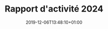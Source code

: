 ---
title: Rapport d'activité 2024
date: 2019-12-06T13:48:10+01:00
layout: rapport_2024
menu:
  main:
    parent: asso
    weight: 4
flowbite: true
carousel: true
tabs:
  - title: "Édito<br/>Moments clés<br/>Chiffres 2024"
    title_mobile: "Édito / Moments clés / Chiffres 2024"
    id: edito
  - title: Une année<br/>d'ancrage<br/>territorial
    title_mobile: Une année d'ancrage territorial
    id: ancrage
  - title: Transmettre,<br/>éduquer et<br/>diffuser
    title_mobile: Transmettre, éduquer et diffuser
    id: education
  - title: L’augmentation des besoins &<br/>nos relations avec les<br/>associations partenaires 
    title_mobile: L’augmentation des besoins & nos relations avec les associations partenaires
    id: partenaires
  - title: Changer les<br/>mentalités sur<br/>les règles
    title_mobile: Changer les mentalités sur les règles
    id: changer
  - title: Une équipe qui<br/>grandit comme<br/>ses projets
    title_mobile: Une équipe qui grandit comme ses projets
    id: equipe 
intro:
  title: "Bienvenue sur notre rapport d'activité digital !"
  text: "En 2024, Règles Élémentaires a poursuivi son engagement avec une intensité et une portée accrues. Grâce à la mobilisation sans précédent de nos bénévoles, partenaires et équipes salariées, nous avons collecté et redistribué plus de 5 millions de protections périodiques, formé plus d'un millier de professionnel·les et sensibilisé des milliers de jeunes et d’adultes à la santé menstruelle. Cette année marque également un tournant stratégique avec l’essor de nos antennes régionales, permettant un ancrage territorial renforcé et des actions adaptées aux réalités locales. En innovant dans nos approches, en consolidant nos actions et en étendant notre réseau, nous avons fait de 2024 une année décisive pour la lutte contre la précarité menstruelle et la sensibilisation à grande échelle. Ce rapport témoigne de ces avancées, des défis relevés et des perspectives qui s’ouvrent à nous pour les années à venir.<br/>Bonne lecture !"
edito: "Être présidente de Règles Élémentaires, c’est porter une conviction profonde : celle que les règles ne devraient jamais être un sujet de honte, d'ignorance ou de précarité. 
<br/><br/>
Cette année encore, nous avons grandi, à toutes les échelles : sur le terrain avec l’ouverture d’antennes locales portées par des personnes engagées ; à l’échelle européenne en dénonçant des réalités inacceptables — à l’heure où j’écris ces lignes, qui sait ce qu’il y a vraiment dans une protection périodique ? Comment ne pas voir là une négligence délibérée à la santé publique ? Face à ces constats, Règles Élémentaires éclaire, informe, sensibilise. Avec la certification Qualiopi obtenue pour notre organisme de formation, nous consolidons notre rôle dans un monde où la parole a parfois du mal à se frayer un chemin. 
<br/><br/>
Merci à l’équipe de l’association, aux bénévoles et aux soutiens fidèles dont ses administrateurs•rices qui font vivre cette ambition quotidienne."
edito_author: "Nadège Moreau<br/>Présidente de Règles Élémentaires"
events_title: "2024 en moments clés"
key_events:
  - month: "Janvier"
    imgs:
      - src: "/img/page-rapport-2024/janvier.png"
    texts: 
      - content: "↘ Première édition de l’Élémentaire"
  - month: "Mars"
    imgs:
      - src: "/img/page-rapport-2024/mars-collecte-1.png"
      - src: "/img/page-rapport-2024/mars-collecte-2.png"
    texts: 
      - content: "↘ Collecte nationale Règles Solidaires"
  - month: "Avril"
    imgs:
      - src: "/img/page-rapport-2024/avril-sensib-foot.png"
      - src: "/img/page-rapport-2024/avril-sensib-coach.png"
    texts: 
      - content: "↘ Lancement en club de notre projet “j’ai mes règles, je fais du foot”"
      - content: "↘ Création de l’Organisme de formation !"
  - month: "Mai"
    imgs:
      - src: "/img/page-rapport-2024/mai-sport.png"
      - src: "/img/page-rapport-2024/mai-leclerc.png"
      - src: "/img/page-rapport-2024/mai-apero.png"
    texts: 
      - content: "↘ Règles et sport : carton rouge sur les tabous à la Cité Audacieuse"
      - content: "↘ Collecte nationale Banques Alimentaires x Leclerc"
      - content: "↘ Apéro Menstruel à Lyon"
  - month: "Juin"
    imgs:
      - src: "/img/page-rapport-2024/juin-collecte.png"
      - src: "/img/page-rapport-2024/juin-alerte.png"
      - src: "/img/page-rapport-2024/juin-solidays.png"
    texts: 
      - content: "↘ Collecte nationale Règles de Survie avec Monoprix et la Fondation des Femmes"
      - content: "↘ Participation à Alertes féministes"
      - content: "↘ Solidays"
  - month: "Juillet"
    imgs:
      - src: "/img/page-rapport-2024/juillet-seminaire-1.png"
      - src: "/img/page-rapport-2024/juillet-seminaire-2.png"
    texts: 
      - content: "↘ Premier séminaire d’équipe !"
  - month: "Septembre"
    imgs:
      - src: "/img/page-rapport-2024/septembre.png"
    texts: 
      - content: "↘  Lancement du Menstrual Education Network"
  - month: "Octobre"
    imgs:
      - src: "/img/page-rapport-2024/octobre-parlons.png"
      - src: "/img/page-rapport-2024/octobre-cop1.png"
      - src: "/img/page-rapport-2024/octobre-dossard-2.png"
    texts: 
      - content: "↘ Lancement de Parlons Règles"
      - content: "↘ Participation au festival Cop’1 au Zénith"
      - content: "↘ Lancement des dossards solidaires"
  - month: "Novembre"
    imgs:
      - src: "/img/page-rapport-2024/novembre-men.png"
      - src: "/img/page-rapport-2024/novembre-don.png"
    texts: 
      - content: "↘ Kick off du Menstrual Education Network à Paris"
      - content: "↘ Microdon Monoprix"
  - month: "Décembre"
    imgs:
      - src: "/img/page-rapport-2024/decembre-virale.png"
      - src: "/img/page-rapport-2024/decembre-mayotte.png"
    texts: 
      - content: "↘ Collecte virale"
      - content: "↘ Mission Mayotte"
key_numbers:
  title: Les chiffres clés
  precarite_title: "Lutte contre la précarité menstruelle"
  precarite_numbers:    
    - number: "5 110 451"
      text: "protections collectées"
      img: "/img/page-rapport-2024/paquet-serviettes.svg"
    - number: "12 671"
      text: "protections réutilisables collectées"
      img: "/img/page-rapport-2024/cup.svg"
    - number: "5 097 780"
      text: "protections jetables collectées"
      img: "/img/page-rapport-2024/serviette-emballee.svg"
    - number: "457 625"
      text: "personnes bénéficiaires"
      img: "/img/page-rapport-2024/3-personnes.svg"
    - number: "404 partenaires"
      text: "associatifs ayant bénéficié de protections périodiques"
      img: "/img/page-rapport-2024/main-coeur.svg"
  benevoles_title: "Nos bénévoles"
  benevoles_numbers:
    - number: "291"
      text: "bénévoles formé·es"
      img: "/img/page-rapport-2024/personnage-check.svg"
    - number: "1500"
      text: "bénévoles mobilisé·es sur 103 actions"
      img: "/img/page-rapport-2024/hands-heart.svg"
  education_title: "Education menstruelle"
  education_numbers:
    - number: "267"
      text: "actions de sensibilisation jeunes"
      img: "/img/page-rapport-2024/tableau.svg"
    - number: "4951"
      text: "jeunes sensibilisé·es lors de nos ateliers scolaires"
      img: "/img/page-rapport-2024/sac-a-dos.svg"
    - number: "+ de 10 000"
      text: "visites sur Parlons Règles"
      img: "/img/page-rapport-2024/ordinateur.svg"
  formation_title: "Formations / Sensibilisations des professionnel·les"
  formation_numbers:
    - number: "89"
      text: "actions menées auprès des professionnel·les (relais médico-sociaux, éducatifs)"
      img: "/img/page-rapport-2024/tableau.svg"
    - number: "1030"
      text: "professionnel·les  formé·es ou sensibilisé·es"
      img: "/img/page-rapport-2024/professionnel.svg"
    - number: "26"
      text: "sensibilisations adultes bénéficiaires"
      img: "/img/page-rapport-2024/tableau.svg"
    - number: "232"
      text: "bénéficiaires sensibilisé·es"
      img: "/img/page-rapport-2024/bulle-dialogue.svg"
    - number: "6"
      text: "actions menées auprès d’employeurs"
      img: "/img/page-rapport-2024/tableau.svg"
    - number: "115"
      text: "salarié·es / agent·es sensibilisé·es"
      img: "/img/page-rapport-2024/professionnel.svg"
  public_title: "Grand public"
  public_numbers:
    - number: "45"
      text: "participations lors d’événements"
      img: "/img/page-rapport-2024/evenement.svg"
    - number: "+ de 220 000 personnes"
      text: "sensibilisées lors de nos évènements"
      img: "/img/page-rapport-2024/personnage-check.svg"
    - number: "64 268"
      text: "abonné·es sur nos réseaux sociaux"
      img: "/img/page-rapport-2024/abonnes.svg"
    - number: "107"
      text: "parutions dans les médias"
      img: "/img/page-rapport-2024/journal.svg"
carte_title: "Notre présence sur le territoire"
partners_title: "Merci à nos partenaires"
publics_title: "Financeurs publics"
publics:
    - name: "Ville de Paris"
      logo: "/img/page-rapport/logos-partenaires/financeurs-publics/ville-paris.png"
    - name: "Cités éducatives"
      logo: "/img/page-rapport/logos-partenaires/financeurs-publics/cites-educatives.png"
    - name: "Région IDF"
      logo: "/img/page-rapport/logos-partenaires/financeurs-publics/idf.png"
    - name: "Préfecture Seine-Saint-Denis"
      logo: "/img/page-rapport/logos-partenaires/financeurs-publics/prefet-saint-denis.png"
    - name: "DRDFE PDL"
      logo: "/img/page-rapport/logos-partenaires/financeurs-publics/prefet-pdl.png"
    - name: "DRIHL IDF"
      logo: "/img/page-rapport/logos-partenaires/financeurs-publics/drihl.png"
    - name: "DRDFE IDF"
      logo: "/img/page-rapport/logos-partenaires/financeurs-publics/drdfe-idf.png"
    - name: "DRIEETS 94"
      logo: "/img/page-rapport/logos-partenaires/financeurs-publics/drieets-94.png"
    - name: "Métropole Lyon"
      logo: "/img/page-rapport/logos-partenaires/financeurs-publics/metropole-lyon.png"
    - name: "DGCS"
      logo: "/img/page-rapport/logos-partenaires/financeurs-publics/dgcs.jpeg"
    - name: "Ministère chargé de l'égalité entre les femmes et les hommes"
      logo: "/img/page-rapport/logos-partenaires/financeurs-publics/sdfe.png"
    - name: "Direction de l'administration pénitentiaire"
      logo: "/img/page-rapport/logos-partenaires/financeurs-publics/dap.png"
    - name: "Fond pour le développement de la vie associative"
      logo: "/img/page-rapport/logos-partenaires/financeurs-publics/fdva.png"
    - name: "Ville de Nantes"
      logo: "/img/page-rapport/logos-partenaires/financeurs-publics/nantes.png"
    - name: "Conseil départemental 93"
      logo: "/img/page-rapport/logos-partenaires/financeurs-publics/seine-saint-denis.png"
    - name: "DDFE-94"
      logo: "/img/page-rapport/logos-partenaires/financeurs-publics/prefet-val-marne.png"
    - name: "Ville de Nanterre"
      logo: "/img/page-rapport/logos-partenaires/financeurs-publics/nanterre.png"
    - name: "Région Centre-Val de Loire"
      logo: "/img/page-rapport-2024/logos-partenaires/financeurs-publics/centre-val-de-loire.png"
    - name: "Erasmus"
      logo: "/img/page-rapport-2024/logos-partenaires/financeurs-publics/erasmus.png"
    - name: "Fonds Social Européen"
      logo: "/img/page-rapport-2024/logos-partenaires/financeurs-publics/fonds-social-europeen.png"
    - name: "Prefecture Indre-et-Loire"
      logo: "/img/page-rapport-2024/logos-partenaires/financeurs-publics/indre-et-loire.png"
    - name: "Métropole Le Mans"
      logo: "/img/page-rapport-2024/logos-partenaires/financeurs-publics/le-mans.png"
    - name: "Prefecture Mayotte"
      logo: "/img/page-rapport-2024/logos-partenaires/financeurs-publics/mayotte.png"
    - name: "Région PACA"
      logo: "/img/page-rapport-2024/logos-partenaires/financeurs-publics/paca.png"
    - name: "Ville de Marseille"
      logo: "/img/page-rapport-2024/logos-partenaires/financeurs-publics/marseille.png"
    - name: "Aix Marseille Université"
      logo: "/img/page-rapport-2024/logos-partenaires/financeurs-publics/aix-marseille-universite.png"
    - name: "Ville de Pantin"
      logo: "/img/page-rapport-2024/logos-partenaires/financeurs-publics/pantin.png"
    - name: "DGESCO"
      logo: "/img/page-rapport-2024/logos-partenaires/financeurs-publics/dgesco.png"
    - name: "ARS IDF"
      logo: "/img/page-rapport-2024/logos-partenaires/financeurs-publics/ars-idf.jpg"
    - name: "Ville de Tours"
      logo: "/img/page-rapport-2024/logos-partenaires/financeurs-publics/tours.png"
    - name: "Région Pays de la Loire"
      logo: "/img/page-rapport-2024/logos-partenaires/financeurs-publics/pays-de-la-loire.png"
    - name: "Ville d'Allonnes"
      logo: "/img/page-rapport-2024/logos-partenaires/financeurs-publics/allonnes.jpg"
privates_title: "Mécènes et financeurs privés"
privates:
    - name: "Fondation Roi Beaudouin"
      logo: "/img/page-rapport/logos-partenaires/financeurs-prives/fondation-roi.png"
    - name: "Fondation L'oréal"
      logo: "/img/page-rapport/logos-partenaires/financeurs-prives/fondation-loreal.png"
    - name: "Fondation des femmes"
      logo: "/img/page-rapport/logos-partenaires/financeurs-prives/fondation-des-femmes.png"
    - name: "Fondation AFNIC"
      logo: "/img/page-rapport/logos-partenaires/financeurs-prives/afnic.png"
    - name: "Impact 2024"
      logo: "/img/page-rapport/logos-partenaires/financeurs-prives/impact-2024.png"
    - name: "Fondation Crédit Agricole"
      logo: "/img/page-rapport/logos-partenaires/financeurs-prives/fondation-credit-agricole.png"
    - name: "Fondation BNP"
      logo: "/img/page-rapport/logos-partenaires/financeurs-prives/fondation-bnp.png"
    - name: "Fondation France s'engage"
      logo: "/img/page-rapport/logos-partenaires/financeurs-prives/ffe.png"
    - name: "ADN Solidarity"
      logo: "/img/page-rapport/logos-partenaires/financeurs-prives/adn-solidarity.png"
    - name: "Fondation Carrefour"
      logo: "/img/page-rapport/logos-partenaires/financeurs-prives/fondation-carrefour.png"
    - name: "Caisse d'épargne Grand Est Europe"
      logo: "/img/page-rapport/logos-partenaires/financeurs-prives/ce-grand-est.png"
    - name: "The Simones"
      logo: "/img/page-rapport/logos-partenaires/financeurs-prives/the-simones.jpg"
    - name: "Fond de dotation EIG"
      logo: "/img/page-rapport/logos-partenaires/financeurs-prives/eig.png"
    - name: "Comédie des 3 Bornes"
      logo: "/img/page-rapport/logos-partenaires/financeurs-prives/3-bornes.png"
    - name: "AS Mar Vivo"
      logo: "/img/page-rapport-2024/logos-partenaires/financeurs-prives/as-mar-vivo.jpg"
    - name: "Banlieues Santé"
      logo: "/img/page-rapport-2024/logos-partenaires/financeurs-prives/banlieues-sante.png"
    - name: "Biocoop"
      logo: "/img/page-rapport-2024/logos-partenaires/financeurs-prives/biocoop.png"
    - name: "Fondation Hippocrene"
      logo: "/img/page-rapport-2024/logos-partenaires/financeurs-prives/hippocrene.jpg"
    - name: "Intermade"
      logo: "/img/page-rapport-2024/logos-partenaires/financeurs-prives/intermade.png"
    - name: "Fondation Macif"
      logo: "/img/page-rapport-2024/logos-partenaires/financeurs-prives/macif.png"
    - name: "Telos Impact"
      logo: "/img/page-rapport-2024/logos-partenaires/financeurs-prives/telos-impact.png"
    - name: "Fondation Sense"
      logo: "/img/page-rapport-2024/logos-partenaires/financeurs-prives/sense.png"
    - name: "Solimut"
      logo: "/img/page-rapport-2024/logos-partenaires/financeurs-prives/solimut.png"
    - name: "Vichy"
      logo: "/img/page-rapport-2024/logos-partenaires/financeurs-prives/vichy.png"
    - name: "La Caravelle"
      logo: "/img/page-rapport-2024/logos-partenaires/financeurs-prives/caravelle.jpg"
mecenat_title: "Mécénat de compétence"
mecenat:
    - name: "Astek"
      logo: "/img/page-rapport/logos-partenaires/mecenat/astek.png"
    - name: "make.org"
      logo: "/img/page-rapport/logos-partenaires/mecenat/makeorg.png"
    - name: "Service Plan"
      logo: "/img/page-rapport/logos-partenaires/mecenat/serviceplan.png"
    - name: "Share it"
      logo: "/img/page-rapport/logos-partenaires/mecenat/share-it.svg"
    - name: "Fondation des femmes"
      logo: "/img/page-rapport/logos-partenaires/financeurs-prives/fondation-des-femmes.png"
operationnels_title: "Partenaires opérationnels"
operationnels:
    - name: "Leclerc"
      logo: "/img/page-rapport/logos-partenaires/operationnels/leclerc.png"
    - name: "Fondation Monoprix"
      logo: "/img/page-rapport/logos-partenaires/operationnels/fondation-monoprix.jpg"
    - name: "Banques alimentaires"
      logo: "/img/page-rapport/logos-partenaires/operationnels/ffba.png"
    - name: "Charitips"
      logo: "/img/page-rapport/logos-partenaires/operationnels/charitips.png"
    - name: "Benevity"
      logo: "/img/page-rapport/logos-partenaires/operationnels/benevity.png"
    - name: "Day One"
      logo: "/img/page-rapport/logos-partenaires/operationnels/day-one.png"
    - name: "Deret"
      logo: "/img/page-rapport/logos-partenaires/operationnels/deret.png"
    - name: "All Colibri"
      logo: "/img/page-rapport/logos-partenaires/operationnels/all-colibri.png"
    - name: "Cop'1"
      logo: "/img/page-rapport/logos-partenaires/evenementiels/cop1.png"
    - name: "Komeet"
      logo: "/img/page-rapport-2024/logos-partenaires/operationnels/komeet.png"
    - name: "Dift"
      logo: "/img/page-rapport-2024/logos-partenaires/operationnels/dift.jpg"
    - name: "Fabrique de la solidarité"
      logo: "/img/page-rapport/logos-partenaires/evenementiels/fabrique.png"
    - name: "Lyon La Duchère"
      logo: "/img/page-rapport-2024/logos-partenaires/operationnels/lyon-la-duchere.png"
    - name: "Les Ecossolies"
      logo: "/img/page-rapport-2024/logos-partenaires/operationnels/ecossolies.png"
    - name: "Je veux aider"
      logo: "/img/page-rapport-2024/logos-partenaires/operationnels/jeveuxaider.png"
    - name: "FC Fief"
      logo: "/img/page-rapport-2024/logos-partenaires/operationnels/fc-fief.jpg"
    - name: "Alter'incub CVL"
      logo: "/img/page-rapport-2024/logos-partenaires/operationnels/alterincub-cvl.png"
    - name: "Fondaction du football"
      logo: "/img/page-rapport-2024/logos-partenaires/operationnels/fondaction-football.png"
produits_title: "Partenaires produits"
produits:
    - name: "Always"
      logo: "/img/page-rapport/logos-partenaires/produits/always.png"
    - name: "Modibodi"
      logo: "/img/page-rapport/logos-partenaires/produits/modibodi.jpg"
    - name: "Les petites choses"
      logo: "/img/page-rapport/logos-partenaires/produits/lespetiteschoses.png"
    - name: "Lola Health"
      logo: "/img/page-rapport-2024/logos-partenaires/produits/lolahealth.png"
    - name: "Fava"
      logo: "/img/page-rapport-2024/logos-partenaires/produits/fava.png"
    - name: "TotalEnergies"
      logo: "/img/page-rapport-2024/logos-partenaires/produits/total.png"
    - name: "JuvaSanté"
      logo: "/img/page-rapport-2024/logos-partenaires/produits/juvasante.png"
ancrage:
  intro:
    title: "Une année d'ancrage territorial"
    text: "En 2024, Règles Élémentaires a consolidé et étendu son ancrage territorial grâce à ses antennes salariées. Nous comptons désormais quatre antennes régionales : en Pays de la Loire (PDL), Centre-Val de Loire (CVL), Île-de-France (IDF), et Provence-Alpes-Côte d’Azur (PACA)."
  first_text: "Cette année, deux modèles d'antennes se sont distingués : en PACA et CVL, elles ont été créées là où existait auparavant une activité 100% bénévole, tandis qu'en IDF, les actions existait dû à l'implantation francilienne historique de l'asso, mais l'antenne a été formalisée.
  <br/><br/>
  Ce projet ambitieux, car il a nécessité de repenser notre organisation et un modèle financier dédié, nous tenait à cœur. Il reflète notre volonté d’être toujours plus proches de nos publics et de savoir refléter la réalité des territoires. Les antennes permettent ainsi de mieux comprendre les besoins du terrain pour y développer nos actions, de mieux accompagner, et de démultiplier notre impact.
  <br/><br/>
  Chaque antenne régionale a sa propre histoire, ses projets uniques et ses partenariats spécifiques. Elles sont des lieux d’innovation où naissent de nouveaux projets et de nouvelles opportunités de faire rayonner notre association. Grâce à elles, en apprenant de leurs expériences, l’association consolide aussi un  modèle d’essaimage flexible et évolutif, conçu pour maximiser notre impact en nous adaptant aux spécificités de chaque territoire. Cette approche nous permet d’expérimenter localement avant d’élargir notre rayonnement pour soutenir et accompagner des dynamiques locales.
  Par ailleurs, cette première année a permis aux responsables d’antennes de créer des liens avec des acteurs et actrices locaux déterminés à transformer leur territoires sur la question des règles, à en faire des environnements qui : ici mettent à disposition des produits périodiques, là réfléchissent à un projet d’éducation menstruelle coordonné et systématique, là dédient des moyens conséquents pour analyser, essayer, implémenter. Or, nous savons que si nous souhaitons penser le monde règles-friendly de demain, ces articulations entre des volontés à différentes échelles  et nos actions, sont centrales. 
  <br/><br/>
  Les résultats obtenus grâce à ces antennes sont significatifs. En 2024, elles nous ont permis de former un nombre croissant de personnes aux enjeux des règles et de sensibiliser un public toujours plus jeune, afin de prévenir la précarité menstruelle et le tabou des règles des plus jeunes, qui sont souvent les plus isolé•es face aux premières règles. Chaque antenne joue donc  un rôle crucial dans la diffusion de nos messages et dans l’éducation menstruelle.
  <br/><br/>
  Les défis qui nous attendent désormais consistent pour chaque antenne à renforcer les logiques de plaidoyer de l’association au niveau local, et à s’implanter en tant qu’actrice incontournable de coordination et de facilitation du déploiement de nos projets dans le paysage associatif de sa région. Cet ancrage territorial solide est une étape essentielle pour assurer la continuité et le développement des missions de Règles Élémentaires, tout en contribuant activement à briser les tabous et à réduire les inégalités liées aux menstruations"
  cards:
    - title: "Antenne Provence-Alpes Côte d’Azur"
      date: "Date de création : Juillet 2024"
      responsable: "Responsable d’antenne : Florence"
      img: "/img/page-rapport-2024/fiche-paca.png"
      numbers:
        - number: "154 523 produits redistribués"
        - number: "7 758 personnes bénéficiaires ou mois de règles couverts"
        - number: "24 collectes organisées"
        - number: "92 partenaires associatifs dont 26 qui ont reçu des dons en 2024"
        - number: "9 bénévoles"
        - number: "2 formations au sein de structures médico-sociales"
        - number: "55 professionnel·les formé·es à la santé menstruelle lors de 4 modules chez Solimut"
        - number: "12 encadrant·es et coachs sensibilisé·es sur les règles dans le sport"
        - number: "5 stands tenus au cours d’événements"
    - title: "Antenne Île-de-France"
      date: "Date de création : Septembre 2024"
      responsable: "Responsable d’antenne : Lucie"
      img: "/img/page-rapport-2024/fiche-idf.png"
      numbers:
        - number: "955 000 produits redistribués (dont 10 000 lavables)"
        - number: "198 000 personnes bénéficiaires ou mois de règles couverts"
        - number: "222 collectes organisées"
        - number: "599 partenaires associatifs dont 178 ayant reçu des dons en 2024"
        - number: "95 bénévoles"
        - number: "294 formations au sein de structures médico-sociales"
        - number: "131 ateliers d’éducation menstruelle - 2 525 élèves sensibilisé·es"
        - number: "1 170 adultes sensibilisé·es"
        - number: "26 événements grand public"
        - number: "7 ateliers Règles et Sport - 175 joueuses sensibilisées"
    - title: "Antenne Centre-Val de Loire"
      date: "Date de création : Juin 2024"
      responsable: "Responsable d’antenne : Emmanuelle"
      img: "/img/page-rapport-2024/fiche-centre.png"
      numbers:
        - number: "136 724 produits redistribués"
        - number: "7 188 personnes bénéficiaires ou mois de règles couverts"
        - number: "11 collectes organisées"
        - number: "48 partenaires associatifs dont 18 qui ont reçu des dons en 2024"
        - number: "25 bénévoles"
        - number: "2 sensibilisations pour les partenaires médico-sociaux"
        - number: "20 ateliers d’éducation menstruelle - 250 élèves sensibilisé·es"
        - number: "2 cafés des parents organisés"
    - title: "Antenne Pays de la Loire"
      date: "Date de création : septembre 2023"
      responsable: "Responsable d’antenne : Elena"
      img: "/img/page-rapport-2024/fiche-loire.png"
      numbers:
        - number: "143 427 produits redistribués"
        - number: "38 000 personnes bénéficiaires ou mois de règles couverts"
        - number: "33 collectes organisées"
        - number: "77 partenaires associatifs dont 33 qui ont reçu des dons en 2024"
        - number: "34 bénévoles"
        - number: "28 ateliers d’éducation menstruelle - 600 jeunes sensibilisé·es (de 8 à 25 ans)"
        - number: "91 professionnel·les formé·es"
        - number: "14 événements grand public"
        - number: "1 atelier règles et sport auprès de coachs : 9 participant·es"
        - number: "1 atelier règles et sport auprès de joueuses : 22 participantes"
  antennes:
    - title: "Antenne Provence-Alpes-Côte d'Azur"
      text: "Initiée en 2019 par une bénévole, elle a pris un nouvel essor en juillet 2024 avec l’arrivée de Florence, en tant que responsable de l’antenne. Elle a repris la gestion des activités pour sensibiliser davantage à la question des règles et répondre à la hausse des demandes de protections périodiques, dans un contexte de précarité croissante. Grâce à ses actions, depuis 2020, l’antenne a collecté et redistribué plus de 1 700 000 protections périodiques à 92 partenaires associatifs. L’antenne Provence-Alpes-Côte d’Azur vise à renforcer au cœur de son territoire des actions d’éducation menstruelle, de formation et de collectes, en les adaptant aux spécificités et aux besoins du public local. Elle cherche aussi à structurer un réseau local de bénévoles, collecteurs·rices, mécènes et partenaires, essentiels au déploiement de ses activités.
      <br/><br/>
      Depuis sa création en juillet 2024, l’antenne a pu :
      <ul>
        <li>Mettre en place 2 formations au sein de structures médico-sociales pour les accompagner dans la lutte contre la précarité menstruelle et le tabou des règles, comme par exemple l’association La Caravelle.</li>
        <li>Mettre en place 4 modules de sensibilisation pour intégrer la question de la santé menstruelle en milieu professionnel. C’est le cas de la mutuelle Solimut, qui a choisi l’association pour l’accompagner dans le déploiement de son projet de congé menstruel ; et souhaite sensibiliser l’ensemble des équipes, du conseil d’administration aux équipes salariées.</li>
        <li>Sensibiliser 12 personnes parmi les équipes encadrantes et coachs du club de foot AS Mar Vivo, à La Seyne-sur-mer, en écho avec le projet “Règles et Sport”. Ainsi qu’environ 50 joueuses, de 12 à 18 ans, qui vont être sensibilisées début 2025.</li>
        <li>Sensibiliser les jeunes, comme par exemple une cinquantaine d’étudiant·es sur les campus universitaires d’Aix-en-Provence et de Saint-Jérôme, via des ateliers et stands de sensibilisation.</li>
        <li>Informer et sensibiliser le grand public, au cours du Marseille Village Santé et du festival Cop1 en octobre 2024.</li>
        <li>Aller à la rencontre d’une vingtaine de partenaires associatifs sur le territoire</li>
      </ul>
      <br/>
      L’année 2025 prévoit déjà la mise en place de formations professionnelles, interventions extra-scolaires, sensibilisations à destination du public étudiant, de clubs et associations sportives."
      quote: "“Cette formation va nous permettre de passer à l’action pour lutter contre la précarité menstruelle dans notre structure car elle concerne une majeure partie du public que nous accompagnons et qu'elle peut permet de déconstruire certaines représentations à ce sujet.”"
      quote_author: "Témoignage d’une salariée de l’association La Caravelle"
      img: "/img/page-rapport-2024/zoom-paca.png"
    - title: "Antenne Île-de-France"
      text: "Si Règles Élémentaires, depuis sa création, a toujours eu la grande majorité de ses actions en Île-de-France, l’antenne régionale a été officiellement créée en septembre dernier seulement. En effet, les actions en Île-de-France en 2024 ce sont : 
      <br/><br/>
      <ul>
      <li>599 partenaires associatifs et 955 000 produits distribués dont 10 000 produits lavables ainsi que 294 professionnel·les formé·es à la santé menstruelle</li>
      <li>Des actions de sensibilisation à destination de  2 700 élèves de 8 à 18 ans et 1 170 adultes</li>
      </ul>
      <br/>
      C’est face à ce fourmillement d’initiatives et d’actions mises en place qu’il est devenu nécessaire d’adopter une approche territorialisée et d’opter pour une vision et un ancrage régional. L’antenne a pour objectif de représenter localement les principes et projets de l’association, face aux acteur·ices locaux. 
      <br/><br/>
      Cette nouvelle approche a permis de développer des projets adaptés aux besoins et capacités du territoire : 
      Un vaste projet de formation des professionnel·les du médico-social a permis la mise en place de 23 formations qui ont apporté des connaissances et des outils pratiques à des structures d’hébergement, de maraude et d’insertion, entre autres. Le nombre de formations a pour ambition de doubler pour 2025. Le suivi territorialisé de ce projet de formation a permis de susciter l’intérêt au sein des structures et de les sensibiliser à l’importance de la santé menstruelle dans l'accompagnement social. Résultat : Le Samu Social de Paris et le Samu 93 vont être accompagnés sur l’année 2025 dans la formation de médiatrices spécialisées en santé menstruelle. 
      <br/><br/>
      Sur le département du Val-de-Marne, un projet pilote de formation des structures accompagnant des personnes en situation de handicap a été mené, via la co-construction de modules de formation en partenariat avec des structures concernées et la mise en place d’une première formation au sein d’un IMPRO. Ce projet financé et développé grâce à des partenariats locaux est voué à se développer au national courant 2025. 
      L’année 2025 va permettre le développement de cet ancrage territorial avec l'initiation de projets innovants et d’accompagnements spécifiques, avec les collectivités et les partenaires éducatifs également. De premières pierres ont déjà été posées avec l’intégration de l’antenne au Conseil Parisien des Associations et la rencontre de nombreuses Cités Éducatives de Seine-Saint-Denis, du Val-de-Marne et de l’Essonne."
      quote: "“Cette formation a été animée par une intervenante remarquable. Elle m’a également permis de prendre conscience des inégalités auxquelles certaines femmes en situation de grande précarité peuvent être confrontées. Je t’avouerai que cette question n’avait pas été abordée dans le cadre de mes accompagnements jusqu’à présent. Je ne sais pas encore exactement par quelle stratégie je le ferai, mais ce sujet sera désormais pris en compte. C’est grâce à ces moments que nous pouvons prendre un peu de recul par rapport à notre quotidien et faire évoluer nos pratiques. Alors, merci beaucoup pour cela.”"
      quote_author: "Intervenante social d’un centre d’hébergement d’Adoma"
      img: "/img/page-rapport-2024/zoom-idf.png"
    - title: "Antenne  Centre-Val de Loire"
      text: "Initialement portée en 2021 par trois bénévoles basées à Orléans, l’antenne Centre-Val de Loire a franchi une nouvelle étape en juin 2024 avec l’arrivée d’une salariée, Emmanuelle, en charge de son développement. Désormais implantée à Tours, elle s’appuie sur le soutien de deux bénévoles engagées à Orléans. Cette structuration répond à une demande croissante des acteurs locaux, soucieux de sensibiliser un public plus large aux enjeux liés aux règles, ainsi qu’aux besoins grandissants des structures associatives accompagnant des personnes en situation de précarité, notamment en matière d’accès aux protections périodiques.
      <br/><br/>
      Dès sa prise de fonction, la responsable de l’antenne a réalisé un état des lieux et noué des liens stratégiques avec des acteur·ices clé·es (Déléguée Départementale aux Droits des Femmes et à l'Égalité, Directeur Académique Adjoint des Services de l’Education Nationale, Infirmière Conseillère Technique Départementale auprès de l’inspecteur d'Académie-Directeur Académique Adjoint des Services de l'Education Nationale, élus locaux…). L’une des premières actions a été la mise en place expérimentale d’ateliers d’éducation menstruelle auprès d’élèves de CM1-CM2 et de 6e dans deux écoles et deux collèges de Tours. Les premiers retours, tant des élèves que des relais éducatifs, ont été extrêmement positifs, confirmant la pertinence et l'impact de ces interventions. Le déploiement des ateliers se poursuivra d’ailleurs en 2025.
      <br/><br/>
      Parallèlement, l’antenne a mobilisé une vingtaine de bénévoles pour organiser trois collectes de protections périodiques dans des supermarchés de Tours et Orléans. Grâce au maillage territorial et aux partenariats établis avec des structures d’accueil pour personnes en grande précarité, ces collectes ont permis une redistribution efficace des produits collectés.
      Enfin, depuis octobre 2024, l’antenne bénéficie de l’accompagnement d’Alter’Incub, un incubateur dédié au soutien des initiatives à fort impact social, offrant ainsi de nouvelles perspectives de développement et de structuration pour ses actions sur le territoire."
      quote: "“Nous n'avons que des retours positifs quant aux ateliers dispensés par Emmanuelle en classe de CM2, qu'il s'agisse des élèves, des parents ou bien des enseignants de la classe. Nous sommes vraiment ravis des propositions apportées par Emmanuelle et par l'association et sommes très enthousiastes à l'idée de réitérer le projet l'an prochain, et de pourquoi pas l'étendre aux autres classes. Ce travail avec l'association Règles élémentaires pourrait tout à fait s'inscrire dans un projet d'école pérenne.”"
      quote_author: "Lucie Motté, enseignante en classe de CM2 et CP à l'école Musset-Vigny, à Tours"
      img: "/img/page-rapport-2024/zoom-centre.png"
    - title: "Antenne Pays de la Loire"
      text: "Une première année riche en avancées :
      Il y a un an, nous posions les premières pierres de l’antenne salariée des Pays de la Loire, avec l’ambition de renforcer notre impact local et de répondre plus efficacement aux besoins du territoire. Aujourd’hui, nous sommes fier·es de célébrer cette première année d’actions concrètes et de belles réussites.
      <br/><br/>
      Grâce à l’engagement des bénévoles, des partenaires et des structures locales, nous avons pu :
      <ul>
      <li>Construire un réseau solide de 75 structures partenaires (associatives, médico-sociales, éducatives), qui bénéficient de notre expertise et de nos redistributions régulières de produits périodiques.</li>
      <li>Sensibiliser et déployer notre programme d'éducation menstruelle, à travers des interventions en collèges, lycées, à l'université et foyers jeunes travailleurs·euses, par exemple en proposant un projet passerelle pour les élèves de CM2 et de 6èmes dans les écoles et collèges de la Cité Educative d'Allonnes en Sarthe, ou encore en accompagnant les étudiant·es relais de l'Université de Nantes.</li>
      <li>Former des professionnel·les pour mieux accompagner les publics et intégrer ces enjeux dans leurs pratiques quotidiennes.</li>
      </ul>
      <br/>
      Des actions innovantes et des temps forts :
      <ul>
      <li>Le lancement du module “Règles & Sport” : en partenariat avec le Fondaction du Football, nous avons expérimenté un programme inédit avec le Football Club Fief-Gesté dans le Maine-et-Loire, visant à lever le tabou des règles dans le sport et éviter le décrochage sportif des jeunes filles au moment de la puberté.</li>
      <li>Notre présence sur des événements grand public : que ce soit lors de fêtes de quartier, rencontres sportives ou journées du 8 mars, nous avons multiplié les occasions de sensibiliser et d’ouvrir le dialogue, notamment à travers des ciné-débats, tables rondes et conférences. Nous avons par exemple participé au podcast “Ce que l’on s’aime” de l’association Disqutons, pour échanger sur la précarité menstruelle étudiante et faire entendre la voix des personnes concernées.</li>
      </ul>
      <br/>
      Un engagement collectif pour 2025 : 
      Après cette première année d'activité, nous voulons renforcer l'accompagnement des actions sur le terrain, en élargissant notre réseau de partenaires, en proposant davantage de formations et en développant l'éducation menstruelle auprès des jeunes. Nous souhaitons également faire de l’antenne Pays de la Loire une véritable structure ressource pour le territoire. Cela signifie accompagner les porteurs·euses de projets engagé·es contre la précarité menstruelle, partager notre expertise avec les acteurs·rices locaux et aider nos partenaires à monter en compétence. En développant des outils et des formations adaptées, nous voulons permettre à chacun·e d’agir à son échelle et d’inscrire durablement le sujet des règles dans les dynamiques locales."
      quote: "“En 2024, un collectif regroupant une dizaine de structures engagées sur les questions d’Éducation à la Vie Affective, Relationnelle et Sexuelle (EVARS) en Loire-Atlantique s’est créé. Ce travail en réseau nous permet d’échanger nos expériences, de partager nos expertises et de nous enrichir mutuellement. Ensemble, nous souhaitons développer des outils adaptés aux besoins repérés, réfléchir à des pratiques plus inclusives et favoriser le travail partenarial. Cette dynamique de réseau nous permet d’innover, de nous soutenir face aux défis, de renforcer notre légitimité dans nos pratiques et auprès des publics que nous accompagnons. Dans un contexte dans lequel ces thématiques sont parfois mises en difficulté, le collectif nous donne aussi du poids pour poursuivre nos actions.”"
      quote_author: "Ophélia pour iKi iKi & François pour disQutons"
      img: "/img/page-rapport-2024/zoom-pdl.png"
  benevoles:
    title: "Le rôle central des bénévoles pour déployer nos actions"
    first_text: "Depuis sa création, Règles Élémentaires repose sur un pilier fondamental : l'engagement bénévole. À sa création, l’association était entièrement portée par des bénévoles, et c’est grâce à leur engagement que nous avons pu collecter et redistribuer des millions de protections périodiques à travers toute la France. Leur implication sans relâche a été le moteur de notre croissance et le fondement de notre impact."
    numbers:
      - number: "291"
        text: "bénévoles formé·es"
        img : "img/page-rapport-2024/personnage-check.svg"
      - number: "1 500"
        text: "bénévoles mobilisé·es sur 103 actions"
        img : "img/page-rapport-2024/hands-heart.svg"
    second_text: "Aujourd’hui, nos bénévoles sont présent·es sur tout le territoire national, en France métropolitaine mais aussi dans les départements d’Outre-mer comme la Réunion et Mayotte. Ce maillage territorial dense, rendu possible par leur engagement, est une richesse inestimable pour l’association. Les bénévoles jouent un rôle clé à plusieurs niveaux : que ce soit à travers l’organisation ou la participation à des collectes de protections périodiques, ou en représentant l’association lors d’événements et/ou sur des stands, iels permettent à Règles Élémentaires d’être représentée sur le terrain, au plus près des besoins.

    En 2024, nous avons franchi une étape importante en débutant la mise en place d’un nouveau modèle d’engagement. Ce travail a consisté à mieux définir le rôle des bénévoles au sein de l’association, à structurer leur parcours et à imaginer des stratégies pour engager et fidéliser de nouvelles personnes. Ce chantier ambitieux se poursuivra en 2025, avec l’arrivée d’une personne dédiée à la mobilisation bénévole, qui aura pour mission de consolider cet élan et de démultiplier l’impact de l’association grâce à l’énergie collective des bénévoles."
  other_actions:
    - title: "Zoom sur la communauté bénévole en Île-de-France"
      preview: "L’antenne Île-de-France compte une communauté de 240 bénévoles dont 75 régulièrement actif·ves sur le terrain. Le temps consacré à la mobilisation de cette communauté en 2024 a permis de mettre en place 60 actions dont 37 de collecte et redistribution et 15 de sensibilisation grand public. 
      Les bénévoles ont, de fait, participé activement au rayonnement de l’antenne à la fois dans la lutte contre la précarité menstruelle et le tabou des règles."
      more_text: "Cette année a aussi permis de préparer le terrain pour la mise en place d’un processus d’intégration et de formation des bénévoles plus encadré et systématique. Ainsi, une dizaine d’événements conviviaux d’échanges et de formations ont donc été organisés tout au long de l’année. 
      <br/><br/>
      Cette mobilisation régulière des bénévoles a permis de mettre en lumière la motivation et le potentiel d’engagement de cette communauté active. Elle a aussi été l’occasion de rencontrer plus régulièrement les personnes engagées et de mieux comprendre leurs besoins et envies. Cette préparation a été essentielle dans la création du projet d’intégration et d’engagement des bénévoles mis en place dès janvier 2025 : de nouveaux outils de communication, une diversification des missions et des projets proposés, une montée en compétences des bénévoles réguliers. La communauté bénévole francilienne inaugure et expérimente ce changement de paradigme, d’un engagement très descendant à une dynamique collective et horizontale pour créer et agir ensemble contre la précarité menstruelle."
    - title: "Notre première mission en Outre-mer : Mayotte"
      preview: "Depuis février 2022, l’antenne bénévole Règles Élémentaires agit à Mayotte pour lutter contre la précarité menstruelle, malgré des moyens limités et un contexte socio-économique complexe. À Mayotte, 77 % des habitant·es vivent sous le seuil de pauvreté national, contre 14,4 % en France métropolitaine, et 42 % des habitants subsistent avec moins de 160 € par mois, dans un contexte où le coût de la vie est supérieur de 10 % à celui de la métropole."
      more_text: "Cette pauvreté structurelle est aggravée par une crise hydrique persistante, marquée par des coupures d’eau touchant toutes les habitations au moins un jour sur trois. De plus, une grande partie des logements n’est pas raccordée à l’eau courante (29 %), et 60 % sont dépourvus de sanitaires. Ces conditions précaires rendent l’hygiène menstruelle particulièrement difficile.
      <br/><br/>
      L’accès aux protections périodiques reste un défi majeur. Le coût élevé des produits (entre 2 et 4 € par paquet) les rend inaccessibles à de nombreuses personnes. Faute de moyens, certaines utilisent des alternatives comme des morceaux de tissu ou des châles, ce qui peut poser des problèmes d’hygiène et de santé. Par ailleurs, les menstruations restent un sujet tabou, bien que la culture mahoraise permette parfois d’aborder cette question dans les cercles familiaux ou religieux. Enfin, des barrières linguistiques et un taux d’illettrisme élevé (59 %) limitent l’accès à l’information et aux initiatives de sensibilisation.
      <br/><br/>
      Face à ces enjeux critiques, Règles Élémentaires a mené une mission sur le terrain du 22 novembre au 12 décembre 2024. Cette mission, financée par la DGCS, la DDFE Mayotte, l’ARS Mayotte et la Fondation L’Oréal, avec un budget total de 20 500 €, visait à identifier les besoins spécifiques de la population mahoraise, à proposer des outils adaptés et à renforcer les compétences des acteurs locaux pour garantir une action durable. Cette initiative a permis de poser les bases d’un accompagnement concret et contextualisé, dans l’objectif de réduire les inégalités liées aux règles sur ce territoire.
      <br/><br/>
      La mission a débuté par un diagnostic territorial approfondi, au cours duquel 14 entretiens ont été réalisés avec des associations locales, des relais communautaires et des acteurs éducatifs. Ces échanges ont permis d’identifier des problématiques clés, comme le manque de stocks de protections périodiques, les difficultés à aborder les règles dans des contextes éducatifs ou sociaux, et l’impact des coupures d’eau sur l’hygiène menstruelle.
      <br/><br/>
      Pour répondre à ces besoins, l’association a également organisé plusieurs formations. Au total, 128 personnes ont été formées. Ces formations ont permis de transmettre des connaissances sur la santé menstruelle, de proposer des outils pédagogiques adaptés et de créer des liens entre les différents acteurs locaux. Les retours ont été très positifs : 90 % des participant·es se sont déclaré·es plus à l’aise pour aborder le sujet des règles avec les publics qu’ils et elles accompagnent.
      <br/><br/>
      Suite au cyclone Chido de décembre 2024, la situation sur le territoire mahorais s’est considérablement aggravée. En 2025, nous envisageons donc de pouvoir accompagner au mieux les acteurs et actrices locaux à lutter contre une précarité menstruelle généralisée sur l’île."
    - title: "Le développement du réseau Européen"
      preview: "2024 a aussi été l’année où s’est concrétisé notre premier projet européen : le Menstrual Education Network (Réseau d’Éducation Menstruelle), soutenu par le programme européen Erasmus + et la Fondation Hippocrène . Regroupant cette année une association belge, BruZelle, et une association nord macédonienne, Tiiiit! Inc., ce réseau européen a vocation à mettre en commun les meilleures pratiques d’éducation menstruelle dans chaque pays."
      more_text: "Pour ce faire, nous avons jugé pertinent de mettre les jeunes au centre de l’éducation menstruelle. En effet, outre l’interconnaissance et l'échange des bonnes pratiques, nous organisons des groupes de travail mixtes avec des jeunes de chacun des pays représentés. L’idée est ainsi de pouvoir être au plus près de leurs vrais besoins et de les faire contribuer à la construction d’une Europe où les règles ne sont plus un tabou ni une entrave. 
      <br/><br/>
      Parallèlement, Règles Élémentaires a renforcé les actions européennes en prenant attache avec d’autres associations précurseuses sur le sujet, et en amorçant un plaidoyer européen pour que la précarité menstruelle, l’éducation menstruelle et la santé menstruelle soient vraiment prises en compte partout en Europe. En 2025, nous prévoyons de renforcer ce réseau et de développer de nouvelles actions pour penser concrètement une Europe règles-friendly dans laquelle chaque personne qui a ses règles peut faire entendre sa voix."
education:
  intro:
    title: "Transmettre, éduquer et diffuser"
    text: "Règles Élémentaires s’engage à briser les tabous autour des menstruations et à lutter contre toutes les inégalités qui en découlent. Chaque année, nous renforçons notre action en développant de nouvelles initiatives pour répondre aux besoins identifiés sur le terrain. En 2023, nous avons mis en lumière le manque d’éducation menstruelle avec notre campagne du 11 octobre, révélant des chiffres alarmants sur l’absentéisme scolaire et la désinformation entourant les règles. En 2024, nous allons plus loin en proposant des solutions concrètes pour faire évoluer les mentalités et améliorer l’accès à une information fiable et inclusive."
  parlons_regles:
    title: "La naissance de Parlons Règles, notre plateforme digitale dédiée à l’éducation menstruelle"
    first_text: "En octobre 2023, à l’occasion de la Journée internationale des droits des filles, nous avons mené une campagne de sensibilisation en collaboration avec l’agence de communication ServicePlan, afin d’imaginer ce que pourrait être une véritable éducation menstruelle. Le baromètre dédié, réalisé avec OpinionWay, mettait en lumière l’absentéisme scolaire des jeunes filles en raison de leurs règles, la prédominance d’émotions anxiogènes telles que la peur ou l’angoisse à l’arrivée des premières menstruations, ainsi qu’un manque général d’information sur ce sujet.<br/>
    En 2024, à la même date, et parce que nous considérons que les droits menstruels sont une composante fondamentale des droits des filles, nous avons souhaité proposer une solution concrète pour pallier ce déficit d’éducation : la plateforme <a style='text-decoration:underline;' href='https://www.parlonsregles.fr/' target='_blank'>parlonsregles.fr</a>.<br/>
    Pour ce lancement, notre campagne de communication s’est articulée autour des fausses informations qui circulent sur les règles, ainsi que des questions et témoignages recueillis sur le terrain, afin de souligner l’importance d’une éducation menstruelle de qualité pour prévenir les inégalités dès le plus jeune âge."
    second_text: "Depuis plusieurs années,  Règles Élémentaires agit aussi sur le terrain, ce qui nous a permis de constater les besoins spécifiques des publics avec qui nous travaillons, que ce soit dans des établissements scolaires, des associations qui accueillent des jeunes, ou des clubs sportifs. Parallèlement à ces actions, nous recevons quotidiennement des questions et des demandes de conseils sur les menstruations via nos réseaux.<br/>
    Le manque crucial d’information sur le sujet des règles fait écho à un véritable besoin d’en apprendre davantage, auquel nous tentons continuellement de répondre de manière innovante et efficace.
    <br/><br/>
    Notre réponse face à ce constat : créer un espace rassemblant des ressources fiables, accessibles partout et pour toutes et tous. C’est dans cette optique qu’a été créée Parlons Règles, notre plateforme en ligne articulée autour de trois volets :<br/> 
    <ul style='list-style-type: disc;'>
    <li>L'entrée “jeune“ destinée aux 8-14 ans, permet aux élèves de poser toutes les questions liées aux règles de manière anonyme via un chatbot nommé Timi et de visionner des vidéos pédagogiques (ex : “Les premières règles, ce qu'il faut savoir”, “Serviettes, tampons, culottes... Que choisir ?”, “Avoir ses règles en cours de sport, la galère ?”). La plateforme peut être utilisée en classe par les enseignants et enseignantes comme un moyen d’aborder le sujet, et constitue ensuite une ressource fiable sur laquelle revenir pour les élèves.</li>
    <br/>
    <li>L’entrée “parent” permet aux adultes référents de trouver des articles sur la thématique des règles et des conseils sur comment l’aborder avec leurs enfants.</li>
    <br/>
    <li>L'entrée “relais” permet à tout acteur ou actrice de la communauté éducative d'accéder à des contenus pédagogiques (ex :  “Les règles, un facteur d’inégalités entre les filles et les garçons”, EMC 6ème) et des articles (ex : “animer une heure de vie de classe autour des règles”. Tous ces contenus ont été co-construits avec des experts, des équipes pédagogiques et des élèves.</li>
    </ul>"
    numbers_title: "En moins de 3 mois"
    numbers:
      - number: "14 490"
        text: "consultations de la plateforme"
        img : "img/page-rapport-2024/ordinateur.svg"
      - number: "7 646"
        text: "messages envoyés à Timi"
        img : "img/page-rapport-2024/timi.svg"
      - number: "5 161"
        text: "vues des vidéos éducatives"
        img : "img/page-rapport-2024/video.svg"
  formation:
    title: "La création et l’expansion de notre organisme de formation"
    first_text: "Face à l’identification croissante des besoins d’information et d’outillage sur la précarité menstruelle — y compris chez les professionnel·les de tous horizons — Règles Élémentaires, experte en la matière, a développé des actions de formation visant à renforcer leurs compétences et à leur permettre de monter des projets concrets au sein de leurs structures, pour agir localement et durablement.<br/>
    En avril 2024, Règles Élémentaires est devenue un organisme de formation certifié Qualiopi, une reconnaissance attestant de la qualité de nos processus et de notre fonctionnement.
    La première formation développée, intitulée “Lutter contre la précarité menstruelle dans les structures médico-sociales : comprendre, prévenir, agir”, est proposée directement au sein des établissements sociaux et médico-sociaux qui souhaitent accompagner un projet de lutte contre la précarité menstruelle, et/ou mieux s’outiller pour prévenir cette précarité dans l’accompagnement quotidien des publics menstrués accueillis.<br/>
    À l’issue de ces formations, des produits périodiques réutilisables sont proposés aux bénéficiaires des structures, afin de favoriser un premier pas vers une réduction concrète de la précarité menstruelle."
    second_text: "Au fil des mois, l’offre de formation s’est étoffée, avec l’apparition de quatre autres modules :<br/><br/>
    <ul style='list-style-type: disc;'>
    <li>“Lutter contre la précarité menstruelle dans les structures accueillant des personnes en situation de handicap”. Cette formation est organisée au sein des structures accompagnant des personnes en situation de handicap qui souhaitent mettre en place un projet autour des règles en prenant en compte la spécificité du public accompagné et/ou être mieux outillées pour répondre aux questions et prévenir la précarité menstruelle dans leur accompagnement quotidien du public menstrué accueilli.</li>
    <br/>
    <li>“Changer les règles dans le milieu professionnel pour plus d’égalité au travail”. Cette formation est organisée au sein des entreprises, des collectivités territoriales et des organisations professionnelles qui souhaitent lever le tabou des règles et prendre en compte la santé menstruelle pour plus d’égalité réelle dans le monde professionnel.</li>
    <br/>
    <li>“Changer les règles dès le plus jeune âge” à destination des relais éducatifs (équipe pédagogique scolaire, professionnel·les de structures jeunesse, professionnel·les accompagnant des jeunes), ayant pour objectif de les informer et de les outiller à parler des règles et à mettre en place des projets afin de prévenir la précarité menstruelle dans leur accompagnement quotidien de jeunes personnes menstruées.</li>
    <br/>
    <li>“Lutter contre la précarité menstruelle en milieu pénitentiaire”. Cette formation est organisée au sein des structures pénitentiaires et des structures partenaires du milieu pénitentiaire souhaitant se former aux enjeux de la santé menstruelle et de la précarité menstruelle dans leurs établissements.</li>
    </ul>
    <br/>
    Les formations de Règles Élémentaires sont largement plébiscitées par ses stagiaires : 9 stagiaires sur 10 se sentent plus à l'aise pour parler des règles avec le public accompagné et 9 personnes sur 10 estiment que la formation permet de passer à l'action pour lutter contre la précarité menstruelle dans leur structure."
    numbers:
      - number: "49"
        text: "formations"
        img : "img/page-rapport-2024/tableau.svg"
      - number: "644"
        text: "stagiaires"
        img : "img/page-rapport-2024/professionnel.svg"
      - number: "9"
        text: "régions dans lesquelles nous sommes intervenu·es"
        img : "img/page-rapport-2024/white-pin.svg"
    card_text: "La première formation à voir le jour “Lutter contre la précarité menstruelle dans les structures médico-sociales : comprendre, prévenir, agir“ vise à former les professionnel·les et bénévoles du social et du médico-social à la santé menstruelle et à l’accompagnement des bénéficiaires. Cette initiative fait partie d'un mouvement plus large des partenaires de Règles Élémentaires dans la lutte contre la précarité menstruelle, renforcé après la signature du Pacte des solidarités en 2020, qui a permis l'allocation de financements gouvernementaux aux associations."
partenaires:
  intro:
    title: "L’augmentation des besoins & nos relations avec les associations partenaires"
    text: "En 2024, Règles Élémentaires a renforcé son engagement auprès des structures médico-sociales pour lutter contre la précarité menstruelle et améliorer la santé menstruelle des bénéficiaires."
  impact:
    title: "Un impact grandissant et un renforcement de l’accompagnement des partenaires"
    text: "Depuis 2020, le nombre d’associations bénéficiaires a considérablement augmenté, passant de 150 à plus de 1 400. En 2024, cette augmentation a été particulièrement marquée avec une hausse de 80 % par rapport à 2023, soit 408 nouveaux partenaires. De plus, le nombre de demandes de produits a connu une augmentation de 45 % par rapport à l’année précédente. En réponse à cette demande croissante, nous avons réalisé 604 redistributions de dons à 384 associations et structures médico-sociales.<br/>
    Face à cette augmentation, 2024 a marqué un tournant dans notre manière d’accompagner les associations partenaires. Grâce au développement de notre organisme de formation et à un suivi renforcé, nous avons pu transférer nos compétences aux structures en les formant, en les dotant d’outils concrets et en animant une communauté de professionnel·les engagés dans la lutte contre la précarité menstruelle."
  enquete:
    title: "Une enquête pour mieux répondre aux besoins"
    text: "En février 2024, une grande enquête a été lancée auprès de nos 1 094 partenaires afin de mieux cerner leurs actions, leurs besoins et les outils qu’ils attendent de Règles Élémentaires. 198 structures ont répondu, et 16 entretiens qualitatifs ont été menés. L’enquête a révélé que 94 % des structures ont des bénéficiaires en demande de protections périodiques, mais que seules 64 % peuvent en mettre à disposition, et seulement 32 % parviennent à couvrir l’ensemble des besoins.
    <br/><br/>
    Les résultats ont également mis en avant un besoin fort d’outils spécifiques : boîtes de mise à disposition, affiches éducatives et livrets pédagogiques. Nous prévoyons de renouveler cette enquête chaque année pour adapter au mieux notre soutien."
    numbers:
      - number: "94 %"
        text: "des structures ont des bénéficiaires en demande de protections périodiques"
      - number: "64 %"
        text: "des structures peuvent mettre des produits périodiques à disposition"
      - number: "32 %"
        text: "des structures parviennent à couvrir l’ensemble des besoins"
  sensibilisation:
    title: "La formation et la sensibilisation, des leviers essentiels"
    text: "Pour renforcer et pérenniser l’impact de nos actions nous avons opéré une évolution dans nos modalités d’intervention auprès des structures de terrain partenaires en 2024.
    <br/><br/>
    Après 3 années d’expérience au contact des publics bénéficiaires, nous avons développé des contenus de sensibilisation puis de formation à destination des personnels encadrants au contact au quotidien et dans la durée avec les personnes bénéficiaires. 
    <br/><br/>
    L’objectif : intégrer au cœur des pratiques des établissements les enjeux de la lutte contre la précarité menstruelle et de santé menstruelle en formant et outillant les personnes qui y travaillent.
    <br/><br/>
    En 2024, 19 formations ont été dispensées à plus de 250 personnes dans plusieurs régions (Auvergne Rhône-Alpes, Occitanie, Grand-Est, Pays de la Loire, Provence-Alpes-Côte d’Azur, Normandie, Champagne-Ardenne et Mayotte) en plus des 30 formations dispensées aux partenaires de terrain en Île-de-France.<br/><br/>
    Chaque participant·e a accès à un “Carnet de stagiaire” et à un espace en ligne contenant des ressources pratiques suite aux formations.<br/><br/>
    Par ailleurs, 36 sessions de sensibilisation ont été menées auprès de professionnel·les et bénévoles, dont 6 spécifiquement dédiées aux bénéficiaires sous forme d’ateliers ou de cercles de parole, bénéficiant à 232 personnes dont 94 femmes en détention.<br/><br/>
    En partenariat avec la Croix-Rouge française, nous avons également formé la Chargée d'animation de Lutte contre la précarité menstruelle, sur une période de 6 mois en 4 étapes successives."
  plateforme:
    title: "Une plateforme partenaire optimisée"
    text: "Pour faciliter l’accès aux dons et formations, nous avons amélioré notre plateforme de partenariat :"
    facts:
      - number: "1"
        text: "Simplification du formulaire d’inscription"
      - number: "2"
        text: "Création d’un onglet spécifique pour les demandes de formation"
      - number: "3"
        text: "Amélioration de l’outil de géolocalisation des partenaires"
      - number: "4"
        text: "Création d’un espace stagiaire contenant des dizaines de ressources clé en mains pour mettre en place des actions de lutte contre la PM"
  collectes:
    title: "Améliorer nos collectes pour mieux répondre aux besoins"
    text: "Face à des besoins croissants, nous avons cherché à augmenter les quantités collectées. L’année 2024 a marqué un tournant pour Règles Élémentaires : nous avons organisé nos deux premières collectes nationales en autonomie dans des dizaines de supermarchés et d’hypermarchés à travers la France.<br/><br/>
    À l’occasion de la Journée internationale des droits des femmes, nous avons lancé la collecte « Règles Solidaires », en partenariat avec l’enseigne Carrefour France, dans 21 magasins répartis sur toute la France métropolitaine. Grâce à la mobilisation de plus de 360 bénévoles, 155 674 protections périodiques ont été collectées en seulement deux jours, les 7 et 8 mars.<br/><br/>
    En juin 2024, nous avons mené la collecte « Règles de Survie », en partenariat avec la Fondation Monoprix et avec le soutien de la Fondation des Femmes, dans 43 magasins. Cette 8e édition de collecte en partenariat a réuni plus de 650 bénévoles pendant deux journées, les 21 et 22 juin, en France métropolitaine et à Mayotte, permettant de collecter 322 182 protections périodiques.<br/><br/>
    En décembre 2024, l’association a expérimenté un nouveau format : une collecte nationale organisée en une seule journée, le 7 décembre, par des dizaines de personnes dans les grandes surfaces de leur choix. Ce format innovant a permis de récolter près de 59 000 produits.<br/><br/>
    Au total, ces collectes ont permis de soutenir plus de 100 associations et structures médico-sociales partout en France, et de couvrir un mois de règles pour près de 28 000 personnes."
  deret:
    title: "Un partenariat logistique renforcé avec Deret pour mieux redistribuer"
    text: "Depuis 2020, notre partenariat avec le Groupe Deret nous permet de gérer efficacement la distribution des protections périodiques à grande échelle. Le Groupe Deret reçoit, entrepose et expédie environ 1 million de serviettes jetables par an de la part de la marque Always. Ce don et le mécénat logistique du groupe Deret nous permettent de couvrir les besoins de près de 150 partenaires de terrain chaque année, et ce, aux quatre coins de la France.
    <br/><br/>
    En 2024, face à l’augmentation des formations et des dons de produits réutilisables, Deret a élargi son soutien en prenant en charge le colisage et l’expédition de plus de 8 000 colis. Cette évolution a accéléré nos redistributions et optimisé notre circuit logistique. Nous avons reçu des dons de protections réutilisables de la part de : Modibodi, Lola Health, Always, Juva Santé, Total Energies, Fava et Les Petites Choses en 2024.
    <br/><br/>
    Au total, en 2024, nous avons envoyé plus d’1,2 million de produits aux entrepôts Deret, dont près de 12 000 culottes menstruelles et 14 000 cups."
changer:
  intro:
    title: "Changer les mentalités sur les règles"
    text: "En 2024, Règles Élémentaires a poursuivi son engagement en renforçant sa présence digitale et en développant des campagnes de sensibilisation d’envergure. À travers une stratégie de communication dynamique et authentique, l’association a consolidé sa communauté sur les réseaux sociaux tout en attirant de nouvelles personnes autour de la lutte contre la précarité menstruelle et des enjeux de santé menstruelle."
  communaute:
    title: "Une communauté digitale engagée et en pleine expansion"
    first_text: "En 2024, Règles Élémentaires a consolidé sa présence sur les réseaux sociaux en renforçant son lien avec sa communauté et en poursuivant une croissance 100 % organique. Avec plus de 36 400 abonné·es sur Instagram, la plateforme reste notre principal canal d’échange et de sensibilisation. Cette année, nous avons misé sur une communication plus proche et authentique, mettant en avant l’équipe, notre quotidien et nos missions pour créer un véritable sentiment d’appartenance. Cette approche a renforcé l’engagement de notre communauté, qui interagit activement avec nos publications, stories et qui commente ou encore nous envoie des messages privés régulièrement en réaction à nos contenus.
    <br/><br/>
    Nous continuons d’utiliser Instagram comme un véritable média d’information sur les règles, alternant entre contenus pédagogiques, légers et humoristiques, témoignages et actualités de l’association. Nous avons trouvé un bon équilibre qui nous permet de poursuivre notre croissance et de toucher de nouvelles personnes. Grâce à cette stratégie, on gagne des abonné·es et de la visibilité et surtout on parvient à fidéliser cette communauté grâce à tous les contenus différents déployés.
    <br/><br/>
    L’intégration des formats vidéo s’est révélée particulièrement performante, avec plus de 5 millions de vues cumulées sur l’année."
    numbers:
      - number: "245 publications"
        img : "img/page-rapport-2024/publication.svg"
      - number: "+ 6 000 abonné·es"
        img : "img/page-rapport-2024/abonnes.svg"
      - number: " +110 000 personnes"
        img : "img/page-rapport-2024/3-personnes.svg"
    second_text: "2024 a également marqué notre investissement stratégique sur TikTok, en lien avec le lancement de notre plateforme d’éducation menstruelle Parlons Règles en octobre. Pour atteindre un public plus jeune, nous avons développé des contenus adaptés aux spécificités de TikTok, en cohérence avec les contenus informatifs publiés sur Parlons Règles. Ce pari a porté ses fruits, avec plus de 251 848 vues sur nos publications TikTok, contribuant ainsi à diffuser encore plus largement des informations essentielles sur les règles."
  campagnes:
    title: "Les campagnes grand public pour sensibiliser des nouvelles personnes à grande échelle"
    first_text: "Pousser des nouvelles thématiques, faire émerger des nouveaux sujets importants, est dans l’ADN de Règles Élémentaires depuis ses débuts. Alors même que le terme précarité menstruelle était très peu connu en 2015, Règles Élémentaires a réussi en quelques années à en faire un vrai sujet de santé publique.
    <br/><br/>
    Dès lors, nous poursuivons ce travail important, chaque année, grâce à des campagnes de communication et de sensibilisation qui nous permettent de mettre sur la table des nouvelles thématiques importantes et de pousser largement notre plaidoyer.
    <br/><br/>
    2024 a été marqué par les Jeux Olympiques et Paralympiques de Paris, et forcément on ne pouvait pas passer à côté de cette opportunité de mettre en lumière les règles et leurs répercussions sur la pratique sportive des jeunes filles. Grâce à notre partenaire, le Fondaction du football, nous avons pu mener une enquête auprès de 622 joueuses de football entre 11 et 18 ans et c’est à l’occasion du 28 mai, journée internationale de l’hygiène menstruelle que nous avons révélé ces nouveaux chiffres."
    second_text: "L’équipe communication s’est rendue en amont de la campagne au club de football Lyon La Duchère pour accompagner l’équipe sensibilisation et pouvoir capter des images des sensibilisations, des entraînements mais aussi interviewer les coachs et les jeunes filles pour créer du contenu inédit."
  dispositif:
    title: "Le dispositif de la campagne :"
    text: "Cette année, grâce à nos campagnes nous avons pu à la fois apporter des solutions et faire émerger de nouvelles thématiques."
    items:
      - img: "/img/page-rapport-2024/landing.png"
        text: "777 visiteurs sur la landing page de l’évènement"
        link:
          text: "Voir la landing"
          url: "https://cartonrouge.regleselementaires.com/"
      - img: "/img/page-rapport-2024/illu-clemence.png"
        text: "3 illustrations réalisées en collaboration avec Clémence Gouy"
      - img: "/img/page-rapport-2024/m6.png"
        text: "11 relais médias dont un passage au 12/45 de M6"
      - img: "/img/page-rapport-2024/lancement-regles-sport.png"
        text: "Table ronde à la Cité Audacieuse, 40 personnes présentes et 5 intervenantes autour de la table"
  revue:
    title: "Focus sur la revue de presse : 107 publications médias"
    link_text: "Notre revue de presse"
equipe:
  intro:
    title: "Une équipe qui grandit comme ses projets"
    text: "En 2024, Règles Élémentaires a connu une croissance significative de son équipe, avec 10 recrutements réalisés sur l’année, soit une augmentation de plus de 35% de l’effectif total. Cette expansion a permis non seulement de renforcer les pôles existants, mais aussi de structurer de nouveaux axes stratégiques, consolidant ainsi l’action de l’association à long terme."
  recrutement:
    title: "Recrutements réalisés en 2024"
    text: "L’année s’est divisée en deux phases de recrutement :
    <br/><br/>
    <ul style='list-style-type:disc;'>
    <li>Semestre 1 : 3 recrutements ont été effectués, notamment pour accompagner le développement de l’organisme de formation et des antennes territoriales :
    <br/><br/>
    <ul style='list-style-type:disc; padding-left:2rem; font-weight:600; font-style:italic; color:#F08FBA'>
    <li>1 CDD temps plein de formatrice, dont le poste sera pérennisé en CDI en 2025.</li>
    <li>1 CDD temps plein d’assistante de formation, qui sera également pérennisé en CDI en 2025.</li>
    <li>1 CDD 28h de Responsable d’antenne territoriale en Centre-Val de Loire (CVL).</li>
    </ul>
    </li>
    <br/><br/>
    <li>Semestre 2 : 7 recrutements ont été menés pour accompagner l’expansion de l’association, notamment sur les pôles Éducation & Formation et Mobilisation bénévole :
    <br/><br/>
    <ul style='list-style-type:disc; padding-left:2rem; font-weight:600; font-style:italic; color:#F08FBA'>
    <li>1 CDI temps plein de Directrice Éducation et Formation, marquant une étape clé dans la structuration de ce pôle.</li>
    <li>1 CDD temps plein de Chargée de mobilisation bénévole dans le cadre du projet FSE+.</li>
    <li>1 CDD de 6 mois d’animatrice d’Éducation menstruelle, pour soutenir les actions de sensibilisation.</li>
    </ul>
    </li>
    </ul>
    <br/><br/>
    4 nouveaux postes d’alternance, dont trois sur deux ans, pour soutenir les projets européens, le programme “Règles & Sport” et le développement des partenariats privés."
  perennisation:
    title: "Pérennisation des postes et renforcement de l’équipe"
    text: "L’année 2024 a également été marquée par une stabilisation des effectifs, avec 5 postes pérennisés en CDI issus d’anciens contrats à durée déterminée :
    <ul style='list-style-type:disc;'>
    <br/><br/>
    <li>Semestre 1 :
    <ul style='list-style-type:disc; padding-left:2rem; font-weight:600; font-style:italic; color:#F08FBA'>
    <li>Pérennisation d’un CDD d’animation/sensibilisation en CDI de Chargée d’Éducation menstruelle.</li>
    </ul>
    </li>
    <br/><br/>
    <li>Semestre 2 :
    <ul style='list-style-type:disc; padding-left:2rem; font-weight:600; font-style:italic; color:#F08FBA'>
    <li>Pérennisation en CDI des postes de Responsable d’antenne Île-de-France, Chargée de lutte contre la précarité menstruelle au sein du pôle Opérations, Chargée de Communication, et Chargé·e d’Éducation menstruelle en charge du projet “Règles et inclusion”.</li>
    </ul>
    </li>
    </ul>"
  structuration:
    title: "Structuration et diversification des projets"
    text: "Cette croissance s’est accompagnée de la consolidation de nouveaux axes stratégiques, avec la mise en place de :
    <ul style='list-style-type:disc;'>
    <br/>
    <li>L’organisme de formation (OF), pour renforcer la montée en compétences des professionnel·les et bénévoles.</li>
    <li>Trois antennes territoriales : Centre-Val de Loire (CVL), Provence-Alpes-Côte d’Azur (PACA) et Île-de-France (IDF).</li>
    <li>Des projets européens soutenus par FSE+ et Erasmus+, favorisant une dimension internationale dans la lutte contre la précarité menstruelle.</li>
    <li>Deux nouveaux projets phares : “Règles & Sport”, pour sensibiliser à l’impact des règles sur la pratique sportive, et “Règles & Inclusion”, pour renforcer l’accessibilité des dispositifs aux publics les plus vulnérables.</li>
    </ul>
    <br/>
    Grâce à cette structuration, 55% des postes au sein de l’association sont désormais en CDI, garantissant une meilleure stabilité et une pérennisation de nos actions sur le long terme."
---